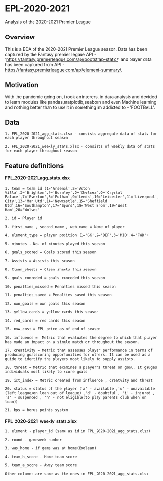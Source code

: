 # EPL-2020-2021
Analysis of the 2020-2021 Premier League

## Overview ##

This is a EDA of the 2020-2021 Premier League season. Data has been captured by the Fantasy premier legaue API - 'https://fantasy.premierleague.com/api/bootstrap-static/' and player data has been captured from API - https://fantasy.premierleague.com/api/element-summary/.



## Motivation ##

With the pandemic going on, i took an intererst in data analysis and decided to learn modules like pandas,matplotlib,seaborn and even Machine learning and nothing better than to use it in something im addicted to - 'FOOTBALL'.




## Data ##

	1. FPL_2020-2021_agg_stats.xlsx - consists aggregate data of stats for each player throughout season

	2. FPL_2020-2021_weekly_stats.xlsx - consists of weekly data of stats for each player throughout season	





## Feature definitions ##

#### FPL_2020-2021_agg_stats.xlsx ####

	1. team = team id (1='Arsenal',2='Aston Villa',3='Brighton',4='Burnley',5='Chelsea',6='Crystal Palace',7='Everton',8='Fulham',9='Leeds',10='Leicester',11='Liverpool',12='Man City',13='Man Utd',14='Newcastle',15='Sheffield Utd',16='Southampton',17='Spurs',18='West Brom',19='West Ham',20='Wolves' 
	
	2. id = Player id
	
	3. first_name , second_name , web_name = Name of player
	
	4. element_type = player position (1='GK',2='DEF',3='MID',4='FWD')
	
	5. minutes - No. of minutes played this season
	
	6. goals_scored = Goals scored this season
	
	7. Assists = Assists this season
	
	8. Clean_sheets = Clean sheets this season
	
	9. goals_conceded = goals conceded this season
   
    10. penalties_missed = Penalties missed this season
   
    11. penalties_saved = Penalties saved this season
   
    12. own_goals = own goals this season
   
    13. yellow_cards = yellow cards this season
   
    14. red_cards = red cards this season
   
    15. now_cost = FPL price as of end of season
   
    16. influence =  Metric that evaluates the degree to which that player has made an impact on a single match or throughout the season.
   
    17. creativity = Metric that assesses player performance in terms of producing goalscoring opportunities for others. It can be used as a guide to identify the players most likely to supply assists.
   
    18. threat = Metric that examines a player's threat on goal. It gauges individuals most likely to score goals
   
    19. ict_index = Metric created from influence , creatvity and threat
   
    20. status = status of the player ('a' - available ,'u' - unavailable (left league/on loan out of league) ,'d' - doubtful , 'i' - injured , 's' - suspended , 'n' - not eligible(to play parents club when on loan))
   
    21. bps = bonus points system
   




#### FPL_2020-2021_weekly_stats.xlsx ####
	
	1. element - player_id (same as id in FPL_2020-2021_agg_stats.xlsx)
	
	2. round - gameweek number

	3. was_home - if game was at home(Boolean)

	4. team_h_score - Home team score

	5. team_a_score - Away team score
	
	Other columns are same as the ones in FPL_2020-2021_agg_stats.xlsx
